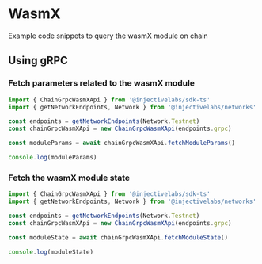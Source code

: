 # WasmX

Example code snippets to query the wasmX module on chain

## Using gRPC

### Fetch parameters related to the wasmX module

```ts
import { ChainGrpcWasmXApi } from '@injectivelabs/sdk-ts'
import { getNetworkEndpoints, Network } from '@injectivelabs/networks'

const endpoints = getNetworkEndpoints(Network.Testnet)
const chainGrpcWasmXApi = new ChainGrpcWasmXApi(endpoints.grpc)

const moduleParams = await chainGrpcWasmXApi.fetchModuleParams()

console.log(moduleParams)
```

### Fetch the wasmX module state

```ts
import { ChainGrpcWasmXApi } from '@injectivelabs/sdk-ts'
import { getNetworkEndpoints, Network } from '@injectivelabs/networks'

const endpoints = getNetworkEndpoints(Network.Testnet)
const chainGrpcWasmXApi = new ChainGrpcWasmXApi(endpoints.grpc)

const moduleState = await chainGrpcWasmXApi.fetchModuleState()

console.log(moduleState)
```
